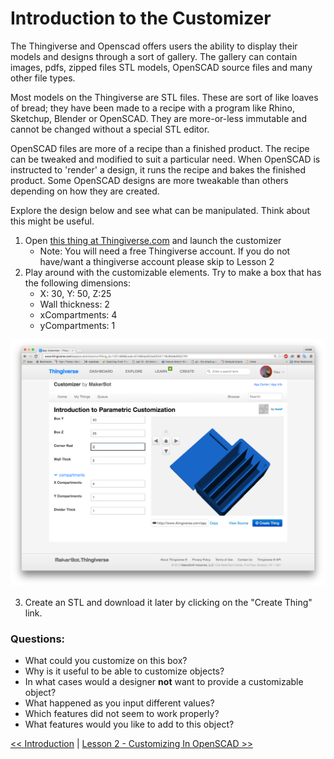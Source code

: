 # Introduction to the Customizer
The Thingiverse and Openscad offers users the ability to display their models and designs through a sort of gallery.  The gallery can contain images, pdfs, zipped files STL models, OpenSCAD source files and many other file types. 

Most models on the Thingiverse are STL files. These are sort of like loaves of bread; they have been made to a recipe with a program like Rhino, Sketchup, Blender or OpenSCAD. They are more-or-less immutable and cannot be changed without a special STL editor.

OpenSCAD files are more of a recipe than a finished product. The recipe can be tweaked and modified to suit a particular need. When OpenSCAD is instructed to 'render' a design, it runs the recipe and bakes the finished product.  Some OpenSCAD designs are more tweakable than others depending on how they are created.

Explore the design below and see what can be manipulated. Think about this might be useful.

1. Open [this thing at Thingiverse.com](http://www.thingiverse.com/thing:1201466/) and launch the customizer
   * Note: You will need a free Thingiverse account.  If you do not have/want a thingiverse account please skip to Lesson 2
2. Play around with the customizable elements.  Try to make a box that has the following dimensions:
   * X: 30, Y: 50, Z:25
   * Wall thickness: 2
   * xCompartments: 4
   * yCompartments: 1 
  
![Thingiverse Customizer](./Lessons/L1_customizer.png)

3. Create an STL and download it later by clicking on the "Create Thing" link.

### Questions:
* What could you customize on this box?
* Why is it useful to be able to customize objects?
* In what cases would a designer **not** want to provide a customizable object?
* What happened as you input different values?
* Which features did not seem to work properly?
* What features would you like to add to this object?


[<< Introduction](Readme.md) | [Lesson 2 - Customizing In OpenSCAD >>](Lesson2_Variables.md)
